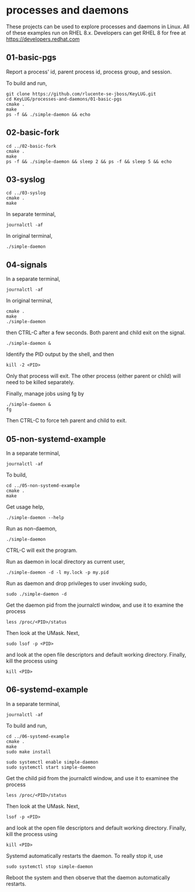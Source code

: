 # processes and daemons
These projects can be used to explore processes and daemons in
Linux.  All of these examples run on RHEL 8.x.  Developers can get
RHEL 8 for free at https://developers.redhat.com

## 01-basic-pgs
Report a process' id, parent process id, process group, and session.

To build and run,

    git clone https://github.com/rlucente-se-jboss/KeyLUG.git
    cd KeyLUG/processes-and-daemons/01-basic-pgs
    cmake .
    make
    ps -f && ./simple-daemon && echo

## 02-basic-fork

    cd ../02-basic-fork
    cmake .
    make
    ps -f && ./simple-daemon && sleep 2 && ps -f && sleep 5 && echo

## 03-syslog

    cd ../03-syslog
    cmake .
    make

In separate terminal,

    journalctl -af

In original terminal,

    ./simple-daemon

## 04-signals

In a separate terminal,

    journalctl -af

In original terminal,

    cmake .
    make
    ./simple-daemon

then CTRL-C after a few seconds.  Both parent and child exit on the
signal.

    ./simple-daemon &

Identify the PID output by the shell, and then

    kill -2 <PID>

Only that process will exit.  The other process (either parent or
child) will need to be killed separately.

Finally, manage jobs using fg by

    ./simple-daemon &
    fg

Then CTRL-C to force teh parent and child to exit.

## 05-non-systemd-example
In a separate terminal,

    journalctl -af

To build,

    cd ../05-non-systemd-example
    cmake .
    make

Get usage help,

    ./simple-daemon --help

Run as non-daemon,

    ./simple-daemon

CTRL-C will exit the program.

Run as daemon in local directory as current user,

    ./simple-daemon -d -l my.lock -p my.pid

Run as daemon and drop privileges to user invoking sudo,

    sudo ./simple-daemon -d

Get the daemon pid from the journalctl window, and use it to examine
the process

    less /proc/<PID>/status

Then look at the UMask.  Next,

    sudo lsof -p <PID>

and look at the open file descriptors and default working directory.
Finally, kill the process using

    kill <PID>

## 06-systemd-example
In a separate terminal,

    journalctl -af

To build and run,

    cd ../06-systemd-example
    cmake .
    make
    sudo make install

    sudo systemctl enable simple-daemon
    sudo systemctl start simple-daemon

Get the child pid from the journalctl window, and use it to examinee
the process

    less /proc/<PID>/status

Then look at the UMask.  Next,

    lsof -p <PID>

and look at the open file descriptors and default working directory.
Finally, kill the process using

    kill <PID>

Systemd automatically restarts the daemon.  To really stop it, use

    sudo systemctl stop simple-daemon

Reboot the system and then observe that the daemon automatically
restarts.

